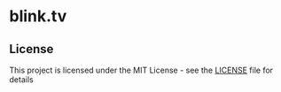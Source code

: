 # blink.tv

## License

This project is licensed under the MIT License - see the [LICENSE](./LICENSE) file for details

